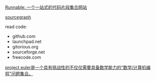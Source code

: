 [Runnable: 一个一站式的代码片段集合网站](http://runnable.com/)

[sourcegraph](https://sourcegraph.com/)

read code:
- github.com
- launchpad.net
- gitorious.org
- sourceforge.net
- freecode.com

[project euler是一个具有挑战性的不仅仅需要具备数学能力的“数学/计算机编程”问题集合。](http://projecteuler.net/)
